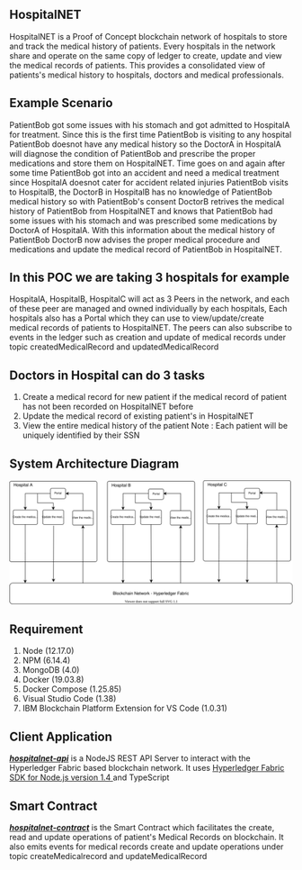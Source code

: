 ## HospitalNET
HospitalNET is a Proof of Concept blockchain network of hospitals to store and track the medical history of patients. 
Every hospitals in the network share and operate on the same copy of ledger to create, update and view the medical records of patients. This provides a consolidated view of patients's medical history to hospitals, doctors and medical professionals.

## Example Scenario
PatientBob got some issues with his stomach and got admitted to HospitalA for treatment. Since this is the first time PatientBob is visiting to any hospital PatientBob doesnot have any medical history so the DoctorA in HospitalA will diagnose the condition of PatientBob and prescribe the proper medications and store them on HospitalNET. Time goes on and again after some time PatientBob got into an accident and need a medical treatment since HospitalA doesnot cater for accident related injuries PatientBob visits to HospitalB, the DoctorB in HospitalB has no knowledge of PatientBob medical history so with PatientBob's consent DoctorB retrives the medical history of PatientBob from HospitalNET and knows that PatientBob had some issues with his stomach and was prescribed some medications by DoctorA of HospitalA. With this information about the medical history of PatientBob DoctorB now advises the proper medical procedure and medications and update the medical record of PatientBob in HospitalNET.

## In this POC we are taking 3 hospitals for example
HospitalA, HospitalB, HospitalC will act as 3 Peers in the network, and each of these peer are managed and owned individually by each hospitals, Each hospitals also has a Portal which they can use to view/update/create medical records of patients to HospitalNET.
The peers can also subscribe to events in the ledger such as creation and update of medical records under topic createdMedicalRecord and updatedMedicalRecord 

## Doctors in Hospital can do 3 tasks
1) Create a medical record for new patient if the medical record of patient has not been recorded on HospitalNET before
2) Update the medical record of existing patient's in HospitalNET
3) View the entire medical history of the patient
Note : Each patient will be uniquely identified by their SSN 

## System Architecture Diagram

![Alt text](./docs/System-Component-Diagram-HospitalNET.svg)


## Requirement
1. Node (12.17.0)
2. NPM (6.14.4)
3. MongoDB (4.0)
4. Docker (19.03.8)
4. Docker Compose (1.25.85)
6. Visual Studio Code (1.38) 
7. IBM Blockchain Platform Extension for VS Code (1.0.31)

## Client Application
***[hospitalnet-api](./hospitalnet-api/README.md)*** is a NodeJS REST API Server to interact with the Hyperledger Fabric based blockchain network. It uses [Hyperledger Fabric SDK for Node.js version 1.4 ](https://hyperledger.github.io/fabric-sdk-node/) and TypeScript


## Smart Contract
***[hospitalnet-contract](./hospitalnet-contract/README.md)*** is the Smart Contract which facilitates the create, read and update operations of patient's Medical Records on blockchain. It also emits events for medical records create and update operations under topic createMedicalrecord and updateMedicalRecord


